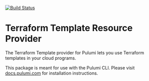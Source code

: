 [![Build Status](https://travis-ci.com/pulumi/pulumi-terraform-template.svg?token=eHg7Zp5zdDDJfTjY8ejq&branch=master)](https://travis-ci.com/pulumi/pulumi-terraform-template)

# Terraform Template  Resource Provider

The Terraform Template provider for Pulumi lets you use Terraform templates in your cloud programs.

This package is meant for use with the Pulumi CLI.  Please visit [docs.pulumi.com](https://docs.pulumi.com) for
installation instructions.
